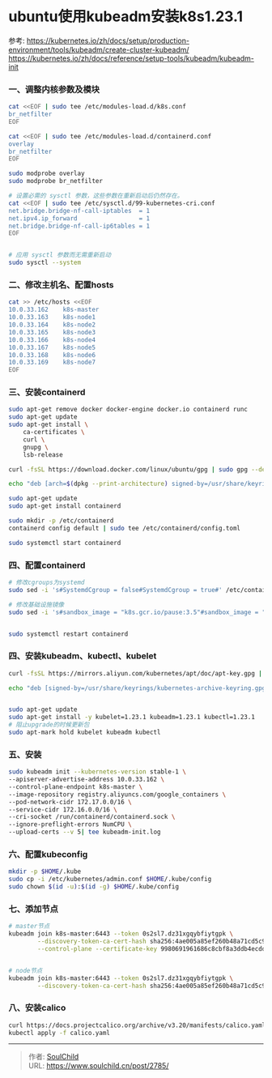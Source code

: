 # ubuntu使用kubeadm安装k8s1.23.1

<!--more-->
参考: 
https://kubernetes.io/zh/docs/setup/production-environment/tools/kubeadm/create-cluster-kubeadm/
https://kubernetes.io/zh/docs/reference/setup-tools/kubeadm/kubeadm-init

### 一、调整内核参数及模块
```bash
cat <<EOF | sudo tee /etc/modules-load.d/k8s.conf
br_netfilter
EOF

cat <<EOF | sudo tee /etc/modules-load.d/containerd.conf
overlay
br_netfilter
EOF

sudo modprobe overlay
sudo modprobe br_netfilter

# 设置必需的 sysctl 参数，这些参数在重新启动后仍然存在。
cat <<EOF | sudo tee /etc/sysctl.d/99-kubernetes-cri.conf
net.bridge.bridge-nf-call-iptables  = 1
net.ipv4.ip_forward                 = 1
net.bridge.bridge-nf-call-ip6tables = 1
EOF


# 应用 sysctl 参数而无需重新启动
sudo sysctl --system
```

### 二、修改主机名、配置hosts
```bash
cat >> /etc/hosts <<EOF
10.0.33.162    k8s-master
10.0.33.163    k8s-node1
10.0.33.164    k8s-node2
10.0.33.165    k8s-node3
10.0.33.166    k8s-node4
10.0.33.167    k8s-node5
10.0.33.168    k8s-node6
10.0.33.169    k8s-node7
EOF
```

### 三、安装containerd
```bash
sudo apt-get remove docker docker-engine docker.io containerd runc
sudo apt-get update
sudo apt-get install \
    ca-certificates \
    curl \
    gnupg \
    lsb-release

curl -fsSL https://download.docker.com/linux/ubuntu/gpg | sudo gpg --dearmor -o /usr/share/keyrings/docker-archive-keyring.gpg

echo "deb [arch=$(dpkg --print-architecture) signed-by=/usr/share/keyrings/docker-archive-keyring.gpg] https://download.docker.com/linux/ubuntu $(lsb_release -cs) stable" | sudo tee /etc/apt/sources.list.d/docker.list > /dev/null

sudo apt-get update
sudo apt-get install containerd

sudo mkdir -p /etc/containerd
containerd config default | sudo tee /etc/containerd/config.toml

sudo systemctl start containerd
```

### 四、配置containerd
```bash
# 修改cgroups为systemd
sudo sed -i 's#SystemdCgroup = false#SystemdCgroup = true#' /etc/containerd/config.toml

# 修改基础设施镜像
sudo sed -i 's#sandbox_image = "k8s.gcr.io/pause:3.5"#sandbox_image = "registry.aliyuncs.com/google_containers/pause:3.6"#' /etc/containerd/config.toml


sudo systemctl restart containerd
```

### 四、安装kubeadm、kubectl、kubelet
```bash
curl -fsSL https://mirrors.aliyun.com/kubernetes/apt/doc/apt-key.gpg | sudo gpg --dearmor -o /usr/share/keyrings/kubernetes-archive-keyring.gpg

echo "deb [signed-by=/usr/share/keyrings/kubernetes-archive-keyring.gpg] https://mirrors.aliyun.com/kubernetes/apt/ kubernetes-xenial main" | sudo tee /etc/apt/sources.list.d/kubernetes.list


sudo apt-get update
sudo apt-get install -y kubelet=1.23.1 kubeadm=1.23.1 kubectl=1.23.1
# 阻止upgrade的时候更新包
sudo apt-mark hold kubelet kubeadm kubectl
```

### 五、安装
```bash
sudo kubeadm init --kubernetes-version stable-1 \
--apiserver-advertise-address 10.0.33.162 \
--control-plane-endpoint k8s-master \
--image-repository registry.aliyuncs.com/google_containers \
--pod-network-cidr 172.17.0.0/16 \
--service-cidr 172.16.0.0/16 \
--cri-socket /run/containerd/containerd.sock \
--ignore-preflight-errors NumCPU \
--upload-certs --v 5| tee kubeadm-init.log
```

### 六、配置kubeconfig
```bash
mkdir -p $HOME/.kube
sudo cp -i /etc/kubernetes/admin.conf $HOME/.kube/config
sudo chown $(id -u):$(id -g) $HOME/.kube/config
```

### 七、添加节点
```bash
# master节点
kubeadm join k8s-master:6443 --token 0s2sl7.dz31xgqybfiytgpk \
        --discovery-token-ca-cert-hash sha256:4ae005a85ef260b48a71cd5c93f4a7900e376b03ff80debe3cd08ab14021535b \
        --control-plane --certificate-key 9980691961686c8cbf8a3ddb4ecdde88e80f40d65f7b270ab3dc8e8afbc36102


# node节点
kubeadm join k8s-master:6443 --token 0s2sl7.dz31xgqybfiytgpk \
        --discovery-token-ca-cert-hash sha256:4ae005a85ef260b48a71cd5c93f4a7900e376b03ff80debe3cd08ab14021535b 
```

### 八、安装calico
```bash
curl https://docs.projectcalico.org/archive/v3.20/manifests/calico.yaml -O
kubectl apply -f calico.yaml
```


---

> 作者: [SoulChild](https://www.soulchild.cn)  
> URL: https://www.soulchild.cn/post/2785/  

